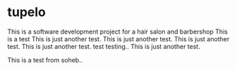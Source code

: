 # tupelo
This is a software development project for a hair salon and barbershop 
This is a test
This is just another test. 
This is just another test. 
This is just another test. 
This is just another test. 
test
testing..
This is just another test.

This is a test from soheb..
